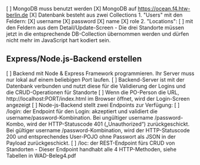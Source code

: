 [ ] MongoDB muss benutzt werden
[X] MongoDB auf https://ocean.f4.htw-berlin.de
[X] Datenbank besteht aus zwei Collections
    1. "Users" mit den Feldern:
    [X] username
    [X] password
    [X] name
    [X] role
    2. "Locations":
    [ ] mit den Feldern aus dem Detail/Update-Screen
    - Die drei Standorte müssen jetzt in die entsprechende DB-Collection übernommen werden und dürfen nicht mehr im JavaScript hart kodiert sein.

## Express/Node.js-Backend erstellen
[ ] Backend mit Node & Express Framework programmieren. Ihr Server muss nur lokal auf einem beliebigen Port laufen.
[ ] Backend-Server ist mit der Datenbank verbunden und nutzt diese für die Validierung der Logins und die CRUD-Operationen für Standorte
[ ] Wenn die PO-Person die URL, http://localhost:PORT/index.html im Browser öffnet, wird der Login-Screen angezeigt
[ ] Node-js-Backend stellt zwei Endpoints zur Verfügung:
    [ ] /login: der Endpoint für den Login: akzeptiert und validiert die username/password-Kombination. Bei
    ungültiger username /password-Kombo, wird der HTTP-Statuscode 401 („Unauthorized“)
    zurückgeschickt. Bei gültiger username /password-Kombination, wird der HTTP-Statuscode 200 und entsprechendes User-POJO ohne Passwort als JSON in der Payload zurückgeschickt.
    [ ] /loc: der REST-Endpoint fürs CRUD von Standorten - Dieser Endpoint handhabt alle 4 HTTP-Methoden, siehe Tabellen in WAD-Beleg4.pdf
    